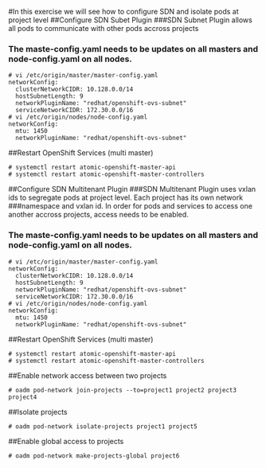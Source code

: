 #In this exercise we will see how to configure SDN and isolate pods at project level
##Configure SDN Subet Plugin
###SDN Subnet Plugin allows all pods to communicate with other pods accross projects
### The maste-config.yaml needs to be updates on all masters and node-config.yaml on all nodes.
```
# vi /etc/origin/master/master-config.yaml
networkConfig:
  clusterNetworkCIDR: 10.128.0.0/14 
  hostSubnetLength: 9 
  networkPluginName: "redhat/openshift-ovs-subnet" 
  serviceNetworkCIDR: 172.30.0.0/16  
# vi /etc/origin/nodes/node-config.yaml
networkConfig:
  mtu: 1450 
  networkPluginName: "redhat/openshift-ovs-subnet" 
```
##Restart OpenShift Services (multi master)
```
# systemctl restart atomic-openshift-master-api
# systemctl restart atomic-openshift-master-controllers
```
##Configure SDN Multitenant Plugin
###SDN Multitenant Plugin uses vxlan ids to segregate pods at project level. Each project has its own network
###namespace and vxlan id. In order for pods and services to access one another accross projects, access needs to be enabled.
### The maste-config.yaml needs to be updates on all masters and node-config.yaml on all nodes.
```
# vi /etc/origin/master/master-config.yaml
networkConfig:
  clusterNetworkCIDR: 10.128.0.0/14 
  hostSubnetLength: 9 
  networkPluginName: "redhat/openshift-ovs-subnet" 
  serviceNetworkCIDR: 172.30.0.0/16  
# vi /etc/origin/nodes/node-config.yaml
networkConfig:
  mtu: 1450 
  networkPluginName: "redhat/openshift-ovs-subnet" 
```
##Restart OpenShift Services (multi master)
```
# systemctl restart atomic-openshift-master-api
# systemctl restart atomic-openshift-master-controllers
```
##Enable network access between two projects
```
# oadm pod-network join-projects --to=project1 project2 project3 project4
```
##Isolate projects
```
# oadm pod-network isolate-projects project1 project5
```
##Enable global access to projects
```
# oadm pod-network make-projects-global project6
```
